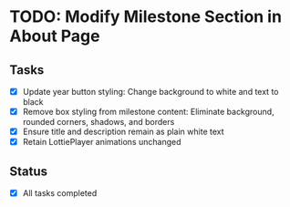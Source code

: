 # TODO: Modify Milestone Section in About Page

## Tasks
- [x] Update year button styling: Change background to white and text to black
- [x] Remove box styling from milestone content: Eliminate background, rounded corners, shadows, and borders
- [x] Ensure title and description remain as plain white text
- [x] Retain LottiePlayer animations unchanged

## Status
- [x] All tasks completed
